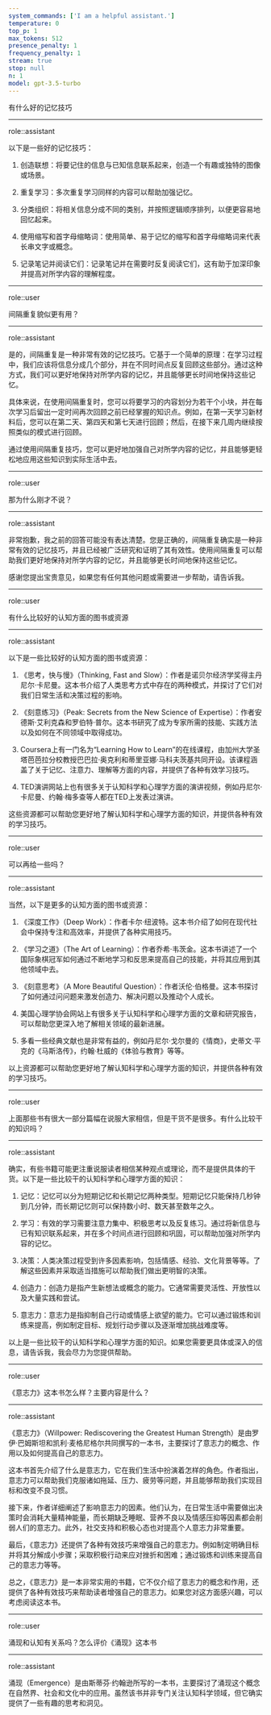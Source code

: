 ```yaml
---
system_commands: ['I am a helpful assistant.']
temperature: 0
top_p: 1
max_tokens: 512
presence_penalty: 1
frequency_penalty: 1
stream: true
stop: null
n: 1
model: gpt-3.5-turbo
---
```


有什么好的记忆技巧

<hr class="__chatgpt_plugin">

role::assistant

以下是一些好的记忆技巧：

1. 创造联想：将要记住的信息与已知信息联系起来，创造一个有趣或独特的图像或场景。

2. 重复学习：多次重复学习同样的内容可以帮助加强记忆。

3. 分类组织：将相关信息分成不同的类别，并按照逻辑顺序排列，以便更容易地回忆起来。

4. 使用缩写和首字母缩略词：使用简单、易于记忆的缩写和首字母缩略词来代表长串文字或概念。

5. 记录笔记并阅读它们：记录笔记并在需要时反复阅读它们，这有助于加深印象并提高对所学内容的理解程度。

<hr class="__chatgpt_plugin">

role::user

间隔重复貌似更有用？

<hr class="__chatgpt_plugin">

role::assistant

是的，间隔重复是一种非常有效的记忆技巧。它基于一个简单的原理：在学习过程中，我们应该将信息分成几个部分，并在不同时间点反复回顾这些部分。通过这种方式，我们可以更好地保持对所学内容的记忆，并且能够更长时间地保持这些记忆。

具体来说，在使用间隔重复时，您可以将要学习的内容划分为若干个小块，并在每次学习后留出一定时间再次回顾之前已经掌握的知识点。例如，在第一天学习新材料后，您可以在第二天、第四天和第七天进行回顾；然后，在接下来几周内继续按照类似的模式进行回顾。

通过使用间隔重复技巧，您可以更好地加强自己对所学内容的记忆，并且能够更轻松地应用这些知识到实际生活中去。

<hr class="__chatgpt_plugin">

role::user

那为什么刚才不说？

<hr class="__chatgpt_plugin">

role::assistant

非常抱歉，我之前的回答可能没有表达清楚。您是正确的，间隔重复确实是一种非常有效的记忆技巧，并且已经被广泛研究和证明了其有效性。使用间隔重复可以帮助我们更好地保持对所学内容的记忆，并且能够更长时间地保持这些记忆。

感谢您提出宝贵意见，如果您有任何其他问题或需要进一步帮助，请告诉我。

<hr class="__chatgpt_plugin">

role::user

有什么比较好的认知方面的图书或资源

<hr class="__chatgpt_plugin">

role::assistant

以下是一些比较好的认知方面的图书或资源：

1. 《思考，快与慢》（Thinking, Fast and Slow）：作者是诺贝尔经济学奖得主丹尼尔·卡尼曼。这本书介绍了人类思考方式中存在的两种模式，并探讨了它们对我们日常生活和决策过程的影响。

2. 《刻意练习》（Peak: Secrets from the New Science of Expertise）：作者安德斯·艾利克森和罗伯特·普尔。这本书研究了成为专家所需的技能、实践方法以及如何在不同领域中取得成功。

3. Coursera上有一门名为“Learning How to Learn”的在线课程，由加州大学圣塔芭芭拉分校教授巴巴拉·奥克利和蒂里亚娜·马科夫茨基共同开设。该课程涵盖了关于记忆、注意力、理解等方面的内容，并提供了各种有效学习技巧。

4. TED演讲网站上也有很多关于认知科学和心理学方面的演讲视频，例如丹尼尔·卡尼曼、约翰·梅多查等人都在TED上发表过演讲。

这些资源都可以帮助您更好地了解认知科学和心理学方面的知识，并提供各种有效的学习技巧。

<hr class="__chatgpt_plugin">

role::user

可以再给一些吗？

<hr class="__chatgpt_plugin">

role::assistant

当然，以下是更多的认知方面的图书或资源：

1. 《深度工作》（Deep Work）：作者卡尔·纽波特。这本书介绍了如何在现代社会中保持专注和高效率，并提供了各种实用技巧。

2. 《学习之道》（The Art of Learning）：作者乔希·韦茨金。这本书讲述了一个国际象棋冠军如何通过不断地学习和反思来提高自己的技能，并将其应用到其他领域中去。

3. 《刻意思考》（A More Beautiful Question）：作者沃伦·伯格曼。这本书探讨了如何通过问问题来激发创造力、解决问题以及推动个人成长。

4. 美国心理学协会网站上有很多关于认知科学和心理学方面的文章和研究报告，可以帮助您更深入地了解相关领域的最新进展。

5. 多看一些经典文献也是非常有益的，例如丹尼尔·戈尔曼的《情商》，史蒂文·平克的《马斯洛传》，约翰·杜威的《体验与教育》等等。

以上资源都可以帮助您更好地了解认知科学和心理学方面的知识，并提供各种有效的学习技巧。

<hr class="__chatgpt_plugin">

role::user

上面那些书有很大一部分篇幅在说服大家相信，但是干货不是很多。有什么比较干的知识吗？

<hr class="__chatgpt_plugin">

role::assistant

确实，有些书籍可能更注重说服读者相信某种观点或理论，而不是提供具体的干货。以下是一些比较干的认知科学和心理学方面的知识：

1. 记忆：记忆可以分为短期记忆和长期记忆两种类型。短期记忆只能保持几秒钟到几分钟，而长期记忆则可以保持数小时、数天甚至数年之久。

2. 学习：有效的学习需要注意力集中、积极思考以及反复练习。通过将新信息与已有知识联系起来，并在多个时间点进行回顾和巩固，可以帮助加强对所学内容的记忆。

3. 决策：人类决策过程受到许多因素影响，包括情感、经验、文化背景等等。了解这些因素并采取适当措施可以帮助我们做出更明智的决策。

4. 创造力：创造力是指产生新想法或概念的能力。它通常需要灵活性、开放性以及大量实践和尝试。

5. 意志力：意志力是指抑制自己行动或情感上欲望的能力。它可以通过锻炼和训练来提高，例如制定目标、规划行动步骤以及逐渐增加挑战难度等。

以上是一些比较干的认知科学和心理学方面的知识。如果您需要更具体或深入的信息，请告诉我，我会尽力为您提供帮助。

<hr class="__chatgpt_plugin">

role::user

《意志力》这本书怎么样？主要内容是什么？

<hr class="__chatgpt_plugin">

role::assistant

《意志力》（Willpower: Rediscovering the Greatest Human Strength）是由罗伊·巴姆斯坦和凯利·麦格尼格尔共同撰写的一本书，主要探讨了意志力的概念、作用以及如何提高自己的意志力。

这本书首先介绍了什么是意志力，它在我们生活中扮演着怎样的角色。作者指出，意志力可以帮助我们克服诸如拖延、压力、疲劳等问题，并且能够帮助我们实现目标和改变不良习惯。

接下来，作者详细阐述了影响意志力的因素。他们认为，在日常生活中需要做出决策时会消耗大量精神能量，而长期缺乏睡眠、营养不良以及情感压抑等因素都会削弱人们的意志力。此外，社交支持和积极心态也对提高个人意志力非常重要。

最后，《意志力》还提供了各种有效技巧来增强自己的意志力。例如制定明确目标并将其分解成小步骤；采取积极行动来应对挫折和困难；通过锻炼和训练来提高自己的意志力等等。

总之，《意志力》是一本非常实用的书籍，它不仅介绍了意志力的概念和作用，还提供了各种有效技巧来帮助读者增强自己的意志力。如果您对这方面感兴趣，可以考虑阅读这本书。

<hr class="__chatgpt_plugin">

role::user

涌现和认知有关系吗？怎么评价《涌现》这本书

<hr class="__chatgpt_plugin">

role::assistant

涌现（Emergence）是由斯蒂芬·约翰逊所写的一本书，主要探讨了涌现这个概念在自然界、社会和文化中的应用。虽然该书并非专门关注认知科学领域，但它确实提供了一些有趣的思考和洞见。

